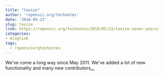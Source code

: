 ```yaml
---
title: "taxize"
author: 'ropensci.org/technotes'
date: '2018-05-23'
slug: taxize
link: https://ropensci.org/technotes/2018/05/23/taxize-seven-years/
categories:
- bloglink
tags:
  - ropensciorgtechnotes
---
```


We've come a long way since May 2011. We've added a lot of new functionality and many new contributors[... <i class="fas fa-external-link-alt"></i>](https://ropensci.org/technotes/2018/05/23/taxize-seven-years/)

